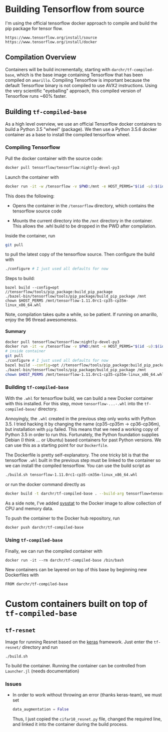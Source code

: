 # Building Tensorflow from source

I'm using the official tensorflow docker approach to compile and build the pip package for
tensor flow.
```
https://www.tensorflow.org/install/source
https://www.tensorflow.org/install/docker
```

## Compilation Overview

Containers will be build incrementally, starting with `darchr/tf-compiled-base`, which
is the base image containing Tensorflow that has been compiled on `amarillo`. Compiling
Tensorflow is important because the default Tensorflow binary is not compiled to use AVX2
instructions. Using the very scientific "eyeballing" approach, this compiled version of
Tensorflow runs ~60% faster.


## Building `tf-compiled-base`

As a high level overview, we use an official Tensorflow docker containers to build a 
Python 3.5 "wheel" (package). We then use a Python 3.5.6 docker container as a base to 
install the compiled tensorflow wheel.

### Compiling Tensorflow

Pull the docker container with the source code:
```sh
docker pull tensorflow/tensorflow:nightly-devel-py3
```

Launch the container with
```sh
docker run -it -w /tensorflow -v $PWD:/mnt -e HOST_PERMS="$(id -u):$(id -g)" tensorflow/tensorflow:nightly-devel-py3 bash
```

This does the following:

* Opens the container in the `/tensorflow` directory, which contains the tensorflow source
    code

* Mounts the current directory into the `/mnt` directory in the container. This allows the
    .whl build to be dropped in the PWD after compilation.

Inside the container, run
```sh
git pull
```
to pull the latest copy of the tensorflow source. Then configure the build with
```sh
./configure # I just used all defaults for now
```

Steps to build:
```
bazel build --config=opt //tensorflow/tools/pip_package:build_pip_package
./bazel-bin/tensorflow/tools/pip_package/build_pip_package /mnt
chown $HOST_PERMS /mnt/tensorflow-1.11.0rc1-cp35-cp35m-linux_x86_64.whl
```
Note, compilation takes quite a while, so be patient. If running on amarillo, enjoy the
96 thread awesomeness.

#### Summary

```sh
docker pull tensorflow/tensorflow:nightly-devel-py3
docker run -it -w /tensorflow -v $PWD:/mnt -e HOST_PERMS="$(id -u):$(id -g)" tensorflow/tensorflow:nightly-devel-py3 bash
# inside container
git pull
./configure # I just used all defaults for now
bazel build --config=opt //tensorflow/tools/pip_package:build_pip_package
./bazel-bin/tensorflow/tools/pip_package/build_pip_package /mnt
chown $HOST_PERMS /mnt/tensorflow-1.11.0rc1-cp35-cp35m-linux_x86_64.whl
```

### Building `tf-compiled-base`

With the `.whl` for tensorflow build, we can build a new Docker container with this 
installed. For this step, move `tensorflow-...-.whl` into the `tf-compiled-base/` 
directory.

Annoyingly, the `.whl` created in the previous step only works with Python 3.5. I tried 
hacking it by changing the name (cp35-cp35m -> cp36-cp36m), but installation with `pip` 
failed. This means that we need a working copy of Python 3.5 in order to run this. 
Fortunately, the Python foundation supplies Debian (I think ... or Ubuntu) based containers
for past Python versions. We can use this as a starting point for our `Dockerfile`.

The Dockerfile is pretty self-explanatory. The one tricky bit is that the 
tensorflow `.whl` built in the previous step must be linked to the container so we can 
install the compiled tensorflow. You can use the build script as
```sh
./build.sh tensorflow-1.11.0rc1-cp35-cm35m-linux_x86_64.whl
```
or run the docker command directly as
```sh
docker build -t darchr/tf-compiled-base . --build-arg tensorflow=tensorflow-1.11.0rc1-cp35-cp35m-linux_x86_64.whl
```

As a side note, I've added [sysstat](https://github.com/sysstat/sysstat) to the Docker image
to allow collection of CPU and memory data.

To push the container to the Docker hub repository, run
```sh
docker push darchr/tf-compiled-base
```

### Using `tf-compiled-base`
Finally, we can run the compiled container with
```
docker run -it --rm darchr/tf-compiled-base /bin/bash
```
New containers can be layered on top of this base by beginning new Dockerfiles with
```
FROM darchr/tf-compiled-base
```

# Custom containers built on top of `tf-compiled-base`
## `tf-resnet`

Image for running Resnet based on the [keras](https://github.com/keras-team/keras) framework.
Just enter the `tf-resnet/` directory and run
```
./build.sh
```
To build the container. Running the container can be controlled from `Launcher.jl` (needs
documentation)

### Issues
* In order to work without throwing an error (thanks keras-team), we must set
    ```python
    data_augmentation = False
    ```
    Thus, I just copied the `cifar10_resnet.py` file, changed the required line, and linked
    it into the container during the build process.
